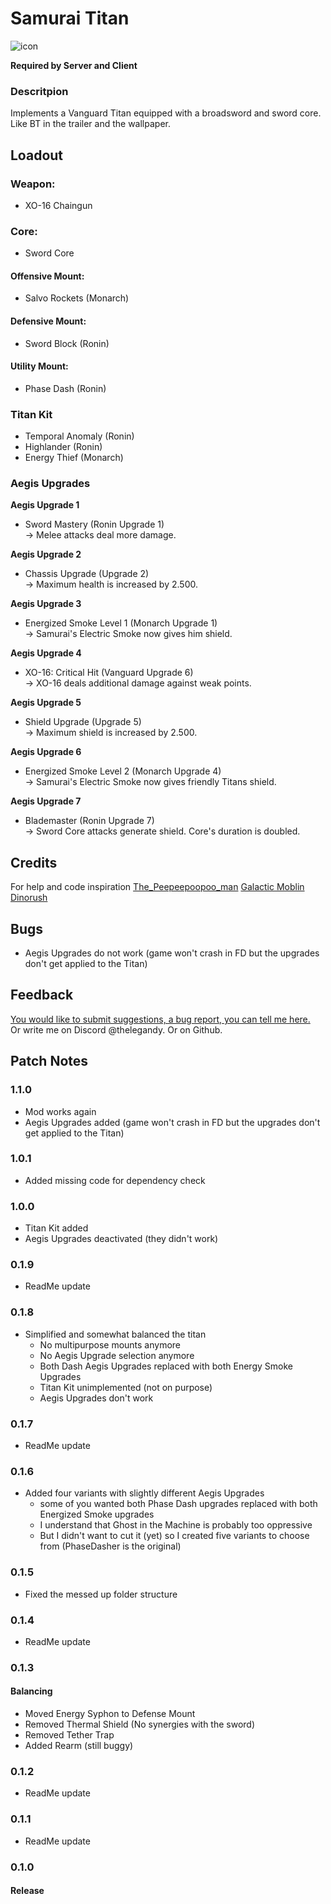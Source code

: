 # Samurai Titan
![icon](https://github.com/user-attachments/assets/87f67669-ce5b-413f-a1ed-39c808fe35fe)


**Required by Server and Client**


### Descritpion
Implements a Vanguard Titan equipped with a broadsword and sword core. <br>
Like BT in the trailer and the wallpaper.


## Loadout
### Weapon:
- XO-16 Chaingun


### Core:
- Sword Core


#### Offensive Mount:
- Salvo Rockets (Monarch)

#### Defensive Mount:
- Sword Block (Ronin)

#### Utility Mount:
- Phase Dash (Ronin)


### Titan Kit
- Temporal Anomaly (Ronin)
- Highlander (Ronin)
- Energy Thief (Monarch)


### Aegis Upgrades
**Aegis Upgrade 1**
- Sword Mastery (Ronin Upgrade 1) <br>
-> Melee attacks deal more damage.

**Aegis Upgrade 2**
- Chassis Upgrade (Upgrade 2) <br>
-> Maximum health is increased by 2.500.

**Aegis Upgrade 3**
- Energized Smoke Level 1 (Monarch Upgrade 1) <br>
-> Samurai's Electric Smoke now gives him shield.

**Aegis Upgrade 4**
- XO-16: Critical Hit (Vanguard Upgrade 6) <br>
-> XO-16 deals additional damage against weak points.

**Aegis Upgrade 5**
- Shield Upgrade (Upgrade 5) <br>
-> Maximum shield is increased by 2.500.

**Aegis Upgrade 6**
- Energized Smoke Level 2 (Monarch Upgrade 4) <br>
-> Samurai's Electric Smoke now gives friendly Titans shield.

**Aegis Upgrade 7**
- Blademaster (Ronin Upgrade 7) <br>
-> Sword Core attacks generate shield. Core's duration is doubled.



## Credits
For help and code inspiration
<a href="https://thunderstore.io/c/northstar/p/The_Peepeepoopoo_man/">The_Peepeepoopoo_man</a>
<a href="https://thunderstore.io/c/northstar/p/GalacticMoblin/">Galactic Moblin</a>
<a href="https://thunderstore.io/c/northstar/p/Dinorush/">Dinorush</a>


## Bugs
- Aegis Upgrades do not work (game won't crash in FD but the upgrades don't get applied to the Titan)


## Feedback
<a href="https://forms.gle/n4FesmAWMDcWWUEf8">You would like to submit suggestions, a bug report, you can tell me here.</a> <br>
Or write me on Discord @thelegandy.
Or on Github.

## Patch Notes

### 1.1.0
- Mod works again
- Aegis Upgrades added (game won't crash in FD but the upgrades don't get applied to the Titan)

### 1.0.1
- Added missing code for dependency check

### 1.0.0
- Titan Kit added
- Aegis Upgrades deactivated (they didn't work)

### 0.1.9
- ReadMe update

### 0.1.8
- Simplified and somewhat balanced the titan
	- No multipurpose mounts anymore
	- No Aegis Upgrade selection anymore
	- Both Dash Aegis Upgrades replaced with both Energy Smoke Upgrades
	- Titan Kit unimplemented (not on purpose)
	- Aegis Upgrades don't work

### 0.1.7
- ReadMe update

### 0.1.6
- Added four variants with slightly different Aegis Upgrades
	- some of you wanted both Phase Dash upgrades replaced with both Energized Smoke upgrades
	- I understand that Ghost in the Machine is probably too oppressive
	- But I didn't want to cut it (yet) so I created five variants to choose from (PhaseDasher is the original)

### 0.1.5
- Fixed the messed up folder structure

### 0.1.4
- ReadMe update

### 0.1.3
#### Balancing
- Moved Energy Syphon to Defense Mount
- Removed Thermal Shield (No synergies with the sword)
- Removed Tether Trap
- Added Rearm (still buggy)

### 0.1.2
- ReadMe update

### 0.1.1
- ReadMe update

### 0.1.0
#### Release
